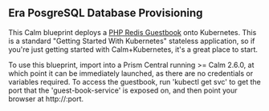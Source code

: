 ## Era PosgreSQL Database Provisioning
This Calm blueprint deploys a [PHP Redis Guestbook](https://kubernetes.io/docs/tutorials/stateless-application/guestbook/) onto Kubernetes. This is a standard "Getting Started With Kubernetes" stateless application, so if you're just getting started with Calm+Kubernetes, it's a great place to start. 

To use this blueprint, import into a Prism Central running >= Calm 2.6.0, at which point it can be immediately launched, as there are no credentials or variables required.  To access the guestbook, run 'kubectl get svc' to get the port that the 'guest-book-service' is exposed on, and then point your browser at http://<K8S-Node-IP>:port.
